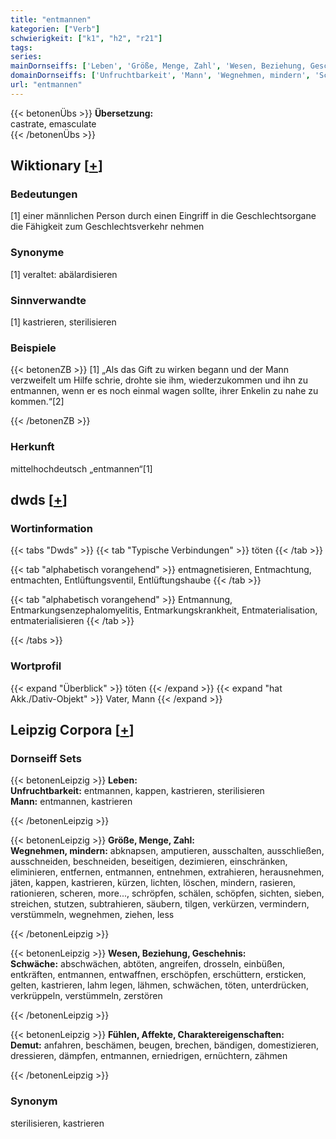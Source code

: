 ```yaml
---
title: "entmannen"
kategorien: ["Verb"]
schwierigkeit: ["k1", "h2", "r21"]
tags:
series:
mainDornseiffs: ['Leben', 'Größe, Menge, Zahl', 'Wesen, Beziehung, Geschehnis', 'Fühlen, Affekte, Charaktereigenschaften']
domainDornseiffs: ['Unfruchtbarkeit', 'Mann', 'Wegnehmen, mindern', 'Schwäche', 'Demut']
url: "entmannen"
---
```


{{< betonenÜbs >}}
**Übersetzung:**  
castrate, emasculate  
{{< /betonenÜbs >}}

## Wiktionary [[+](https://de.wiktionary.org/wiki/entmannen)]

### Bedeutungen
[1] einer männlichen Person durch einen Eingriff in die Geschlechtsorgane die Fähigkeit zum Geschlechtsverkehr nehmen  

### Synonyme
[1] veraltet: abälardisieren  

### Sinnverwandte
[1] kastrieren, sterilisieren  

### Beispiele
{{< betonenZB >}}
[1] „Als das Gift zu wirken begann und der Mann verzweifelt um Hilfe schrie, drohte sie ihm, wiederzukommen und ihn zu entmannen, wenn er es noch einmal wagen sollte, ihrer Enkelin zu nahe zu kommen.“[2]  

{{< /betonenZB >}}
### Herkunft
mittelhochdeutsch „entmannen“[1]  



## dwds [[+](https://www.dwds.de/wb/entmannen)]

### Wortinformation
{{< tabs "Dwds" >}}
{{< tab "Typische Verbindungen" >}}
töten
{{< /tab >}}

{{< tab "alphabetisch vorangehend" >}}
entmagnetisieren, Entmachtung, entmachten, Entlüftungsventil, Entlüftungshaube
{{< /tab >}}

{{< tab "alphabetisch vorangehend" >}}
Entmannung, Entmarkungsenzephalomyelitis, Entmarkungskrankheit, Entmaterialisation, entmaterialisieren
{{< /tab >}}

{{< /tabs >}}

### Wortprofil
{{< expand "Überblick" >}} töten {{< /expand >}}
{{< expand "hat Akk./Dativ-Objekt" >}} Vater, Mann {{< /expand >}}

## Leipzig Corpora [[+](https://corpora.uni-leipzig.de/en/res?word=entmannen&corpusId=deu_newscrawl-public_2018)]

### Dornseiff Sets
{{< betonenLeipzig >}}
**Leben:**  
**Unfruchtbarkeit:** entmannen, kappen, kastrieren, sterilisieren  
**Mann:** entmannen, kastrieren  

{{< /betonenLeipzig >}}


{{< betonenLeipzig >}}
**Größe, Menge, Zahl:**  
**Wegnehmen, mindern:** abknapsen, amputieren, ausschalten, ausschließen, ausschneiden, beschneiden, beseitigen, dezimieren, einschränken, eliminieren, entfernen, entmannen, entnehmen, extrahieren, herausnehmen, jäten, kappen, kastrieren, kürzen, lichten, löschen, mindern, rasieren, rationieren, scheren, more..., schröpfen, schälen, schöpfen, sichten, sieben, streichen, stutzen, subtrahieren, säubern, tilgen, verkürzen, vermindern, verstümmeln, wegnehmen, ziehen, less  

{{< /betonenLeipzig >}}


{{< betonenLeipzig >}}
**Wesen, Beziehung, Geschehnis:**  
**Schwäche:** abschwächen, abtöten, angreifen, drosseln, einbüßen, entkräften, entmannen, entwaffnen, erschöpfen, erschüttern, ersticken, gelten, kastrieren, lahm legen, lähmen, schwächen, töten, unterdrücken, verkrüppeln, verstümmeln, zerstören  

{{< /betonenLeipzig >}}


{{< betonenLeipzig >}}
**Fühlen, Affekte, Charaktereigenschaften:**  
**Demut:** anfahren, beschämen, beugen, brechen, bändigen, domestizieren, dressieren, dämpfen, entmannen, erniedrigen, ernüchtern, zähmen  

{{< /betonenLeipzig >}}

### Synonym
sterilisieren, kastrieren

